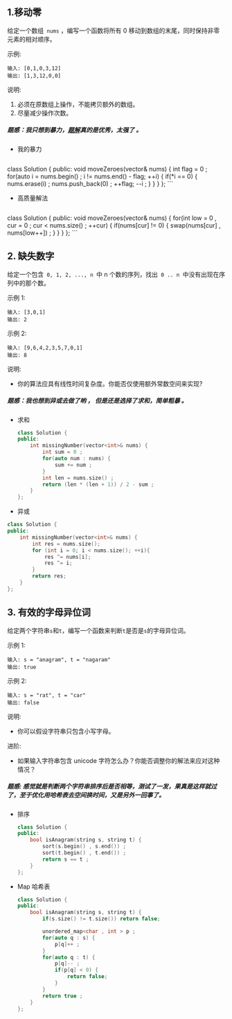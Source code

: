 ## 1.移动零
给定一个数组` nums` ，编写一个函数将所有 0 移动到数组的末尾，同时保持非零元素的相对顺序。

示例:
```
输入: [0,1,0,3,12]
输出: [1,3,12,0,0]
```
说明:

1. 必须在原数组上操作，不能拷贝额外的数组。
2. 尽量减少操作次数。

##### 题感：我只想到暴力，[题解](https://leetcode-cn.com/problems/move-zeroes/solution/yi-dong-ling-by-leetcode/)真的是优秀，太强了 。

* 我的暴力
	```C++
class Solution {
public:
    void moveZeroes(vector<int>& nums) {
        int flag = 0 ;
        for(auto i = nums.begin() ; i != nums.end() - flag; ++i) {
            if(*i == 0) {
                nums.erase(i) ; 
                nums.push_back(0) ; 
                ++flag; --i ; 
            }
        }
    }
};
    ```
* 高质量解法
	```C++
class Solution {
public:
    void moveZeroes(vector<int>& nums) {
       for(int low = 0 , cur = 0 ; cur < nums.size() ; ++cur) {
           if(nums[cur] != 0) {
               swap(nums[cur] , nums[low++]) ; 
           }
       }
    }
};
    ```
    
## 2. 缺失数字
给定一个包含` 0, 1, 2, ..., n `中 n 个数的序列，找出` 0 .. n `中没有出现在序列中的那个数。

示例 1:
```
输入: [3,0,1]
输出: 2
```

示例 2:
```
输入: [9,6,4,2,3,5,7,0,1]
输出: 8
```
说明:
* 你的算法应具有线性时间复杂度。你能否仅使用额外常数空间来实现?

##### 题感：我也想到异或去做了哟 ， 但是还是选择了求和，简单粗暴 。

* 求和
    ```C++
    class Solution {
    public:
        int missingNumber(vector<int>& nums) {
            int sum = 0 ; 
            for(auto num : nums) {
                sum += num ; 
            }
            int len = nums.size() ; 
            return (len * (len + 1)) / 2 - sum ; 
        }
    };
    ```
* 异或
```C++
class Solution {
public:
    int missingNumber(vector<int>& nums) {
        int res = nums.size();
        for (int i = 0; i < nums.size(); ++i){
            res ^= nums[i];
            res ^= i;
        }
        return res;
    }
};
```

## 3. 有效的字母异位词
给定两个字符串` s `和` t `，编写一个函数来判断` t `是否是` s `的字母异位词。

示例 1:
```
输入: s = "anagram", t = "nagaram"
输出: true
```
示例 2:
```
输入: s = "rat", t = "car"
输出: false
```
说明:
* 你可以假设字符串只包含小写字母。

进阶:
* 如果输入字符串包含 unicode 字符怎么办？你能否调整你的解法来应对这种情况？

##### 题感: 感觉就是判断两个字符串排序后是否相等，测试了一发，果真是这样就过了，至于优化用哈希表去空间换时间，又是另外一回事了。

* 排序
    ```C++
    class Solution {
    public:
        bool isAnagram(string s, string t) {
            sort(s.begin() , s.end()) ;
            sort(t.begin() , t.end()) ; 
            return s == t ; 
        }
    };
    ```
* Map 哈希表
    ```C++
    class Solution {
    public:
        bool isAnagram(string s, string t) {
            if(s.size() != t.size()) return false; 

            unordered_map<char , int > p ; 
            for(auto q : s) {
                p[q]++ ; 
            }
            for(auto q : t) {
                p[q]-- ;
                if(p[q] < 0) {
                    return false; 
                }
            }
            return true ; 
        }
    };
    ```